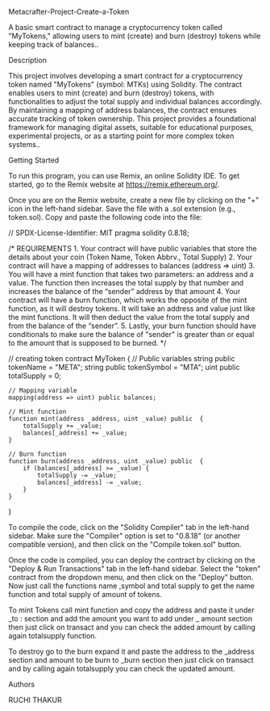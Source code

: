 Metacrafter-Project-Create-a-Token

A basic smart contract to manage a cryptocurrency token called "MyTokens," allowing users to mint (create) and burn (destroy) tokens while keeping track of balances..

Description

This project involves developing a smart contract for a cryptocurrency token named "MyTokens" (symbol: MTKs) using Solidity. The contract enables users to mint (create) and burn (destroy) tokens, with functionalities to adjust the total supply and individual balances accordingly. By maintaining a mapping of address balances, the contract ensures accurate tracking of token ownership. This project provides a foundational framework for managing digital assets, suitable for educational purposes, experimental projects, or as a starting point for more complex token systems..

Getting Started

To run this program, you can use Remix, an online Solidity IDE. To get started, go to the Remix website at https://remix.ethereum.org/.

Once you are on the Remix website, create a new file by clicking on the "+" icon in the left-hand sidebar. Save the file with a .sol extension (e.g., token.sol). Copy and paste the following code into the file:

// SPDX-License-Identifier: MIT pragma solidity 0.8.18;

/* REQUIREMENTS 1. Your contract will have public variables that store the details about your coin (Token Name, Token Abbrv., Total Supply) 2. Your contract will have a mapping of addresses to balances (address => uint) 3. You will have a mint function that takes two parameters: an address and a value. The function then increases the total supply by that number and increases the balance of the “sender” address by that amount 4. Your contract will have a burn function, which works the opposite of the mint function, as it will destroy tokens. It will take an address and value just like the mint functions. It will then deduct the value from the total supply and from the balance of the “sender”. 5. Lastly, your burn function should have conditionals to make sure the balance of "sender" is greater than or equal to the amount that is supposed to be burned. */

// creating token
contract MyToken {
    // Public variables
    string public tokenName = "META";
    string public tokenSymbol = "MTA";
    uint public totalSupply = 0;

    // Mapping variable
    mapping(address => uint) public balances;

    // Mint function
    function mint(address _address, uint _value) public  {
        totalSupply += _value;
        balances[_address] += _value; 
    }

    // Burn function
    function burn(address _address, uint _value) public  {
        if (balances[_address] >= _value) {
            totalSupply -= _value;
            balances[_address] -= _value;
        }
    }
}

To compile the code, click on the "Solidity Compiler" tab in the left-hand sidebar. Make sure the "Compiler" option is set to "0.8.18" (or another compatible version), and then click on the "Compile token.sol" button.

Once the code is compiled, you can deploy the contract by clicking on the "Deploy & Run Transactions" tab in the left-hand sidebar. Select the "token" contract from the dropdown menu, and then click on the "Deploy" button. Now just call the functions name ,symbol and total supply to get the name function and total supply of amount of tokens.

To mint Tokens call mint function and copy the address and paste it under _to : section and add the amount you want to add under _ amount section then just click on transact and you can check the added amount by calling again totalsupply function.

To destroy go to the burn expand it and paste the address to the _address section and amount to be burn to _burn section then just click on transact and by calling again totalsupply you can check the updated amount.

Authors

RUCHI THAKUR
